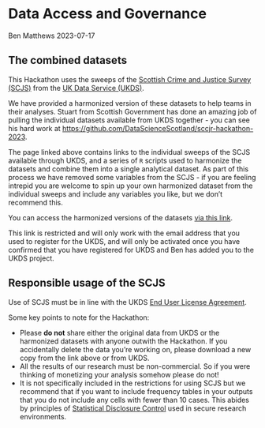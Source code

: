 Data Access and Governance
================
Ben Matthews
2023-07-17

## The combined datasets

This Hackathon uses the sweeps of the [Scottish Crime and Justice Survey (SCJS)](https://www.gov.scot/collections/scottish-crime-and-justice-survey/)
from the [UK Data Service (UKDS)](https://beta.ukdataservice.ac.uk/datacatalogue/series/series?id=2000046).

We have provided a harmonized version of these datasets to help teams in
their analyses. Stuart from Scottish Government has done an amazing job
of pulling the individual datasets available from UKDS together - you
can see his hard work at
<https://github.com/DataScienceScotland/sccjr-hackathon-2023>.

The page linked above contains links to the individual sweeps of the
SCJS available through UKDS, and a series of `R` scripts used to
harmonize the datasets and combine them into a single analytical
dataset. As part of this process we have removed some variables from the
SCJS - if you are feeling intrepid you are welcome to spin up your own
harmonized dataset from the individual sweeps and include any variables you like, but we don’t recommend
this.

You can access the harmonized versions of the datasets [via this link](https://stir-my.sharepoint.com/:f:/r/personal/bm47_stir_ac_uk/Documents/research/scottish_crime_data_hackathon/hackathon_data?csf=1&web=1&e=nwmVcs).

This link is restricted and will only work with the email address that
you used to register for the UKDS, and will only be activated once you
have confirmed that you have registered for UKDS and Ben has added you
to the UKDS project.

## Responsible usage of the SCJS

Use of SCJS must be in line with the UKDS [End User License
Agreement](https://ukdataservice.ac.uk/app/uploads/cd137-enduserlicence.pdf).

Some key points to note for the Hackathon:

- Please **do not** share either the original data from UKDS or the
  harmonized datasets with anyone outwith the Hackathon. If you accidentally delete
  the data you’re working on, please download a new copy from the link
  above or from UKDS. 
- All the results of our research must be non-commercial. So if you were
  thinking of monetizing your analysis somehow please do not!
- It is not specifically included in the restrictions for using SCJS but
  we recommend that if you want to include frequency tables in your
  outputs that you do not include any cells with fewer than 10 cases.
  This abides by principles of [Statistical Disclosure
  Control](https://dam.ukdataservice.ac.uk/media/622521/thf_datareport_aw_web.pdf)
  used in secure research environments.
